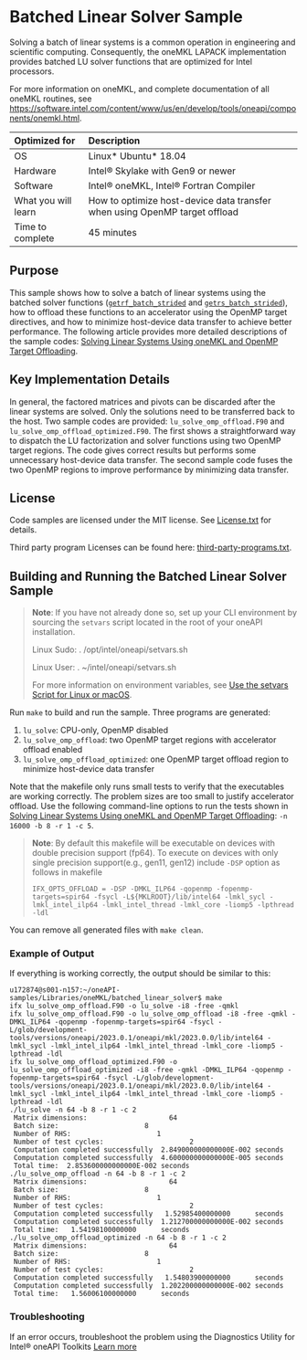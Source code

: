 # Batched Linear Solver Sample
Solving a batch of linear systems is a common operation in engineering and scientific computing.
Consequently, the oneMKL LAPACK implementation provides batched LU solver functions that are optimized
for Intel processors.

For more information on oneMKL, and complete documentation of all oneMKL routines, see https://software.intel.com/content/www/us/en/develop/tools/oneapi/components/onemkl.html.

| Optimized for       | Description
|:---                 |:---
| OS                  | Linux* Ubuntu* 18.04
| Hardware            | Intel&reg; Skylake with Gen9 or newer
| Software            | Intel&reg; oneMKL, Intel&reg; Fortran Compiler
| What you will learn | How to optimize host-device data transfer when using OpenMP target offload
| Time to complete    | 45 minutes

## Purpose
This sample shows how to solve a batch of linear systems using the batched solver functions
([``getrf_batch_strided``](https://www.intel.com/content/www/us/en/docs/onemkl/developer-reference-fortran/2023-1/getrf-batch-strided.html) and [``getrs_batch_strided``](https://www.intel.com/content/www/us/en/docs/onemkl/developer-reference-fortran/2023-1/getrs-batch-strided.html)), how to offload these functions to an accelerator using the OpenMP target directives, and how to minimize host-device data transfer to achieve better performance. The following article provides more detailed descriptions of the sample codes: [Solving Linear Systems Using oneMKL and OpenMP Target Offloading](https://www.intel.com/content/www/us/en/developer/articles/technical/solve-linear-systems-onemkl-openmp-target-offload.html).

## Key Implementation Details
In general, the factored matrices and pivots can be discarded after the linear systems are solved. Only the solutions
need to be transferred back to the host. Two sample codes are provided: `lu_solve_omp_offload.F90` and
`lu_solve_omp_offload_optimized.F90`. The first shows a straightforward way to
dispatch the LU factorization and solver functions using two OpenMP target regions. The code gives correct results
but performs some unnecessary host-device data transfer. The second sample code fuses the two OpenMP regions to
improve performance by minimizing data transfer.

## License
Code samples are licensed under the MIT license. See [License.txt](https://github.com/oneapi-src/oneAPI-samples/blob/master/License.txt) for details.

Third party program Licenses can be found here: [third-party-programs.txt](https://github.com/oneapi-src/oneAPI-samples/blob/master/third-party-programs.txt).

## Building and Running the Batched Linear Solver Sample
> **Note**: If you have not already done so, set up your CLI
> environment by sourcing  the `setvars` script located in
> the root of your oneAPI installation.
>
> Linux Sudo: . /opt/intel/oneapi/setvars.sh
>
> Linux User: . ~/intel/oneapi/setvars.sh
>
>For more information on environment variables, see [Use the setvars Script for Linux or macOS](https://www.intel.com/content/www/us/en/develop/documentation/oneapi-programming-guide/top/oneapi-development-environment-setup/use-the-setvars-script-with-linux-or-macos.html).

Run `make` to build and run the sample. Three programs are generated: 

1. `lu_solve`: CPU-only, OpenMP disabled
2. `lu_solve_omp_offload`: two OpenMP target regions with accelerator offload enabled
3. `lu_solve_omp_offload_optimized`: one OpenMP target offload region to minimize host-device data transfer

Note that the makefile only runs small tests to verify that the executables are working correctly. The problem sizes are too small to justify accelerator offload. Use the following command-line options to run the tests shown in [Solving Linear Systems Using oneMKL and OpenMP Target Offloading](https://www.intel.com/content/www/us/en/developer/articles/technical/solve-linear-systems-onemkl-openmp-target-offload.html): `-n 16000 -b 8 -r 1 -c 5`.

> **Note**: By default this makefile will be executable on devices with double precision support (fp64).
> To execute on devices with only single precision support(e.g., gen11, gen12) include `-DSP` option as follows in makefile
>
> ```
> IFX_OPTS_OFFLOAD = -DSP -DMKL_ILP64 -qopenmp -fopenmp-targets=spir64 -fsycl -L${MKLROOT}/lib/intel64 -lmkl_sycl -  
>lmkl_intel_ilp64 -lmkl_intel_thread -lmkl_core -liomp5 -lpthread -ldl
> ```
>

You can remove all generated files with `make clean`.

### Example of Output
If everything is working correctly, the output should be similar to this:
```
u172874@s001-n157:~/oneAPI-samples/Libraries/oneMKL/batched_linear_solver$ make
ifx lu_solve_omp_offload.F90 -o lu_solve -i8 -free -qmkl
ifx lu_solve_omp_offload.F90 -o lu_solve_omp_offload -i8 -free -qmkl -DMKL_ILP64 -qopenmp -fopenmp-targets=spir64 -fsycl -L/glob/development-tools/versions/oneapi/2023.0.1/oneapi/mkl/2023.0.0/lib/intel64 -lmkl_sycl -lmkl_intel_ilp64 -lmkl_intel_thread -lmkl_core -liomp5 -lpthread -ldl
ifx lu_solve_omp_offload_optimized.F90 -o lu_solve_omp_offload_optimized -i8 -free -qmkl -DMKL_ILP64 -qopenmp -fopenmp-targets=spir64 -fsycl -L/glob/development-tools/versions/oneapi/2023.0.1/oneapi/mkl/2023.0.0/lib/intel64 -lmkl_sycl -lmkl_intel_ilp64 -lmkl_intel_thread -lmkl_core -liomp5 -lpthread -ldl
./lu_solve -n 64 -b 8 -r 1 -c 2
 Matrix dimensions:                    64
 Batch size:                     8
 Number of RHS:                     1
 Number of test cycles:                     2
 Computation completed successfully  2.849000000000000E-002 seconds
 Computation completed successfully  4.600000000000000E-005 seconds
 Total time:  2.853600000000000E-002 seconds
./lu_solve_omp_offload -n 64 -b 8 -r 1 -c 2
 Matrix dimensions:                    64
 Batch size:                     8
 Number of RHS:                     1
 Number of test cycles:                     2
 Computation completed successfully   1.52985400000000      seconds
 Computation completed successfully  1.212700000000000E-002 seconds
 Total time:   1.54198100000000      seconds
./lu_solve_omp_offload_optimized -n 64 -b 8 -r 1 -c 2
 Matrix dimensions:                    64
 Batch size:                     8
 Number of RHS:                     1
 Number of test cycles:                     2
 Computation completed successfully   1.54803900000000      seconds
 Computation completed successfully  1.202200000000000E-002 seconds
 Total time:   1.56006100000000      seconds
```

### Troubleshooting
If an error occurs, troubleshoot the problem using the Diagnostics Utility for Intel® oneAPI Toolkits
[Learn more](https://www.intel.com/content/www/us/en/docs/oneapi/user-guide-diagnostic-utility/2023-1/overview.html)
